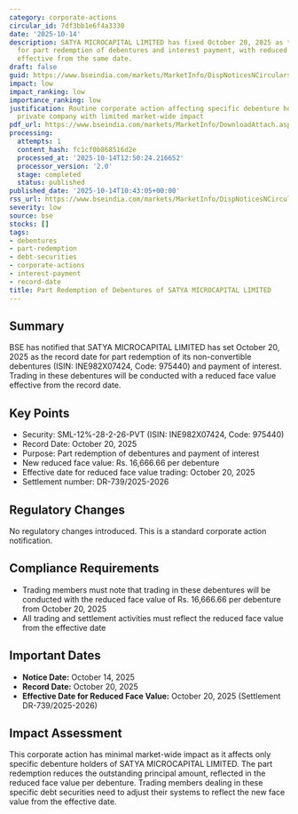 ```yaml
---
category: corporate-actions
circular_id: 7df3bb1e6f4a3330
date: '2025-10-14'
description: SATYA MICROCAPITAL LIMITED has fixed October 20, 2025 as the record date
  for part redemption of debentures and interest payment, with reduced face value
  effective from the same date.
draft: false
guid: https://www.bseindia.com/markets/MarketInfo/DispNoticesNCirculars.aspx?Noticeid={7CD1E921-9F15-44C8-AC64-08019E4C8341}&noticeno=20251014-19&dt=10/14/2025&icount=19&totcount=34&flag=0
impact: low
impact_ranking: low
importance_ranking: low
justification: Routine corporate action affecting specific debenture holders of a
  private company with limited market-wide impact
pdf_url: https://www.bseindia.com/markets/MarketInfo/DownloadAttach.aspx?id=20251014-19&attachedId=
processing:
  attempts: 1
  content_hash: fc1cf0b868516d2e
  processed_at: '2025-10-14T12:50:24.216652'
  processor_version: '2.0'
  stage: completed
  status: published
published_date: '2025-10-14T10:43:05+00:00'
rss_url: https://www.bseindia.com/markets/MarketInfo/DispNoticesNCirculars.aspx?Noticeid={7CD1E921-9F15-44C8-AC64-08019E4C8341}&noticeno=20251014-19&dt=10/14/2025&icount=19&totcount=34&flag=0
severity: low
source: bse
stocks: []
tags:
- debentures
- part-redemption
- debt-securities
- corporate-actions
- interest-payment
- record-date
title: Part Redemption of Debentures of SATYA MICROCAPITAL LIMITED
---
```


## Summary

BSE has notified that SATYA MICROCAPITAL LIMITED has set October 20, 2025 as the record date for part redemption of its non-convertible debentures (ISIN: INE982X07424, Code: 975440) and payment of interest. Trading in these debentures will be conducted with a reduced face value effective from the record date.

## Key Points

- Security: SML-12%-28-2-26-PVT (ISIN: INE982X07424, Code: 975440)
- Record Date: October 20, 2025
- Purpose: Part redemption of debentures and payment of interest
- New reduced face value: Rs. 16,666.66 per debenture
- Effective date for reduced face value trading: October 20, 2025
- Settlement number: DR-739/2025-2026

## Regulatory Changes

No regulatory changes introduced. This is a standard corporate action notification.

## Compliance Requirements

- Trading members must note that trading in these debentures will be conducted with the reduced face value of Rs. 16,666.66 per debenture from October 20, 2025
- All trading and settlement activities must reflect the reduced face value from the effective date

## Important Dates

- **Notice Date:** October 14, 2025
- **Record Date:** October 20, 2025
- **Effective Date for Reduced Face Value:** October 20, 2025 (Settlement DR-739/2025-2026)

## Impact Assessment

This corporate action has minimal market-wide impact as it affects only specific debenture holders of SATYA MICROCAPITAL LIMITED. The part redemption reduces the outstanding principal amount, reflected in the reduced face value per debenture. Trading members dealing in these specific debt securities need to adjust their systems to reflect the new face value from the effective date.